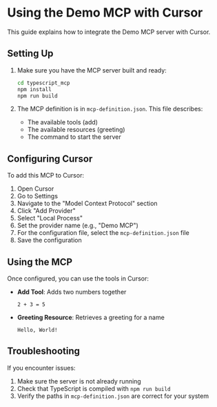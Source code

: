 # Using the Demo MCP with Cursor

This guide explains how to integrate the Demo MCP server with Cursor.

## Setting Up

1. Make sure you have the MCP server built and ready:
   ```bash
   cd typescript_mcp
   npm install
   npm run build
   ```

2. The MCP definition is in `mcp-definition.json`. This file describes:
   - The available tools (add)
   - The available resources (greeting)
   - The command to start the server

## Configuring Cursor

To add this MCP to Cursor:

1. Open Cursor
2. Go to Settings
3. Navigate to the "Model Context Protocol" section
4. Click "Add Provider"
5. Select "Local Process"
6. Set the provider name (e.g., "Demo MCP")
7. For the configuration file, select the `mcp-definition.json` file
8. Save the configuration

## Using the MCP

Once configured, you can use the tools in Cursor:

- **Add Tool**: Adds two numbers together
  ```
  2 + 3 = 5
  ```

- **Greeting Resource**: Retrieves a greeting for a name
  ```
  Hello, World!
  ```

## Troubleshooting

If you encounter issues:

1. Make sure the server is not already running
2. Check that TypeScript is compiled with `npm run build`
3. Verify the paths in `mcp-definition.json` are correct for your system 